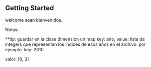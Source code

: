 ## Getting Started
welcome
sean bienvenidos.

Notas:

**tip: guardar en la clase dimension un map key: año, value: lísta de integers que representan los índices de esos años en el archivo.
por ejemplo:
key:
2010

valor:
[0, 3]
